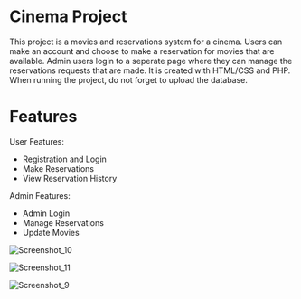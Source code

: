 # Cinema Project

This project is a movies and reservations system for a cinema. Users can make an account and choose to make a reservation for movies that are available. Admin users login to a seperate page where they can manage the reservations requests that are made. It is created with HTML/CSS and PHP.
When running the project, do not forget to upload the database.

# Features
User Features:
+ Registration and Login
+ Make Reservations
+ View Reservation History

Admin Features:
+ Admin Login
+ Manage Reservations
+ Update Movies

![Screenshot_10](https://github.com/user-attachments/assets/bea4130e-f9e7-460d-adbd-085681eccb00)

![Screenshot_11](https://github.com/user-attachments/assets/1793f7b7-4606-45bc-90b2-fc0e592c9c15)

![Screenshot_9](https://github.com/user-attachments/assets/0ade8b62-1722-455a-abe9-0652cfa95552)
